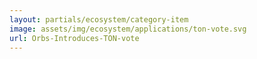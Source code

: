 ```yaml
---
layout: partials/ecosystem/category-item
image: assets/img/ecosystem/applications/ton-vote.svg
url: Orbs-Introduces-TON-vote
---
```

